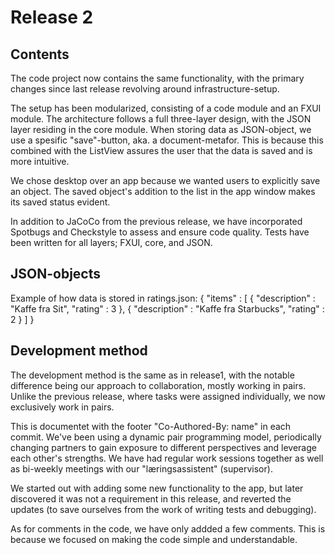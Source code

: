 # Release 2

## Contents

The code project now contains the same functionality, with the primary changes since last release revolving around infrastructure-setup.

The setup has been modularized, consisting of a code module and an FXUI module. The architecture follows a full three-layer design, with the JSON layer residing in the core module. When storing data as JSON-object, we use a spesific "save"-button, aka. a document-metafor. This is because this combined with the ListView assures the user that the data is saved and is more intuitive.

We chose desktop over an app because we wanted users to explicitly save an object. The saved object's addition to the list in the app window makes its saved status evident.

In addition to JaCoCo from the previous release, we have incorporated Spotbugs and Checkstyle to assess and ensure code quality. Tests have been written for all layers; FXUI, core, and JSON.

## JSON-objects
Example of how data is stored in ratings.json:
{
"items" : [ {
"description" : "Kaffe fra Sit",
"rating" : 3
}, {
"description" : "Kaffe fra Starbucks",
"rating" : 2
} ]
}

## Development method

The development method is the same as in release1, with the notable difference being our approach to collaboration, mostly working in pairs. Unlike the previous release, where tasks were assigned individually, we now exclusively work in pairs.

This is documentet with the footer "Co-Authored-By: name" in each commit. We've been using a dynamic pair programming model, periodically changing partners to gain exposure to different perspectives and leverage each other's strengths. We have had regular work sessions together as well as bi-weekly meetings with our "læringsassistent" (supervisor).

We started out with adding some new functionality to the app, but later discovered it was not a requirement in this release, and reverted the updates (to save ourselves from the work of writing tests and debugging).

As for comments in the code, we have only addded a few comments. This is because we focused on making the code simple and understandable.
